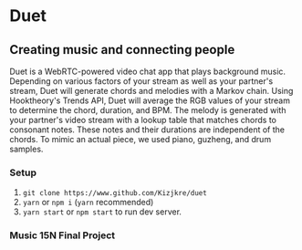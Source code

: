 # Duet
## Creating music and connecting people

Duet is a WebRTC-powered video chat app that plays background music. Depending on various factors of your stream as well as your partner's stream, Duet will generate chords and melodies with a Markov chain. Using Hooktheory's Trends API, Duet will average the RGB values of your stream to determine the chord, duration, and BPM. The melody is generated with your partner's video stream with a lookup table that matches chords to consonant notes. These notes and their durations are independent of the chords. To mimic an actual piece, we used piano, guzheng, and drum samples.

### Setup
1. `git clone https://www.github.com/Kizjkre/duet`
2. `yarn` or `npm i` (`yarn` recommended)
3. `yarn start` or `npm start` to run dev server.

### Music 15N Final Project